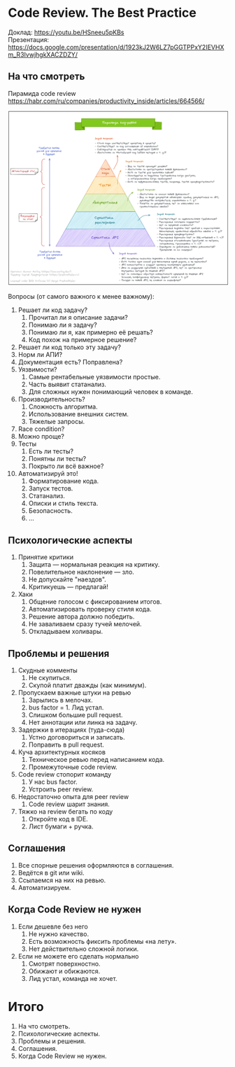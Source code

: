 # Code Review. The Best Practice
Доклад: https://youtu.be/HSneeu5pKBs <br>
Презентация: https://docs.google.com/presentation/d/1923kJ2W6LZ7pGGTPPxY2IEVHXm_R3IvwjhgkXACZDZY/

## На что смотреть
Пирамида code review
https://habr.com/ru/companies/productivity_inside/articles/664566/

![code-review-pyramid!](code-review-pyramid.png "code-review-pyramid")

Вопросы (от самого важного к менее важному):
1. Решает ли код задачу?
    1. Прочитал ли я описание задачи?
    2. Понимаю ли я задачу?
    3. Понимаю ли я, как примерно её решать?
    4. Код похож на примерное решение?
2. Решает ли код только эту задачу?
3. Норм ли АПИ?
4. Документация есть? Поправлена?
5. Уязвимости?
    1. Самые рентабельные уязвимости простые.
    2. Часть выявит статанализ.
    3. Для сложных нужен понимающий человек в команде.
6. Производительность?
    1. Сложность алгоритма.
    2. Использование внешних систем.
    3. Тяжелые запросы.
7. Race condition?
8. Можно проще?
9. Тесты
    1. Есть ли тесты?
    2. Понятны ли тесты?
    3. Покрыто ли всё важное?
10. Автоматизируй это!
    1. Форматирование кода.
    2. Запуск тестов.
    3. Статанализ.
    4. Описки и стиль текста.
    5. Безопасность.
    6. …

## Психологические аспекты
1. Принятие критики
    1. Защита — нормальная реакция на критику.
    2. Повелительное наклонение — зло.
    3. Не допускайте "наездов".
    4. Критикуешь — предлагай!
2. Хаки
    1. Общение голосом с фиксированием итогов.
    2. Автоматизировать проверку стиля кода.
    3. Решение автора должно победить.
    4. Не заваливаем сразу тучей мелочей.
    5. Откладываем холивары.

## Проблемы и решения
1. Скудные комменты
    1. Не скупиться.
    2. Скупой платит дважды (как минимум).
2. Пропускаем важные штуки на ревью
    1. Зарылись в мелочах.
    2. bus factor = 1. Лид устал.
    3. Слишком большие pull request.
    4. Нет аннотации или линка на задачу.
3. Задержки в итерациях (туда-сюда)
    1. Устно договориться и записать.
    2. Поправить в pull request.
4. Куча архитектурных косяков
    1. Техническое ревью перед написанием кода.
    2. Промежуточные code review.
5. Code review стопорит команду
    1. У нас bus factor.
    2. Устроить peer review.
6. Недостаточно опыта для peer review
    1. Code review шарит знания.
7. Тяжко на review бегать по коду
    1. Откройте код в IDE.
    2. Лист бумаги + ручка.

## Соглашения
1. Все спорные решения оформляются в соглашения.
2. Ведётся в git или wiki.
3. Ссылаемся на них на ревью.
4. Автоматизируем.

## Когда Code Review не нужен
1. Если дешевле без него
    1. Не нужно качество.
    2. Есть возможность фиксить проблемы «на лету».
    3. Нет действительно сложной логики.
2. Если не можете его сделать нормально
    1. Смотрят поверхностно.
    2. Обижают и обижаются.
    3. Лид устал, команда не хочет.

# Итого
1. На что смотреть.
2. Психологические аспекты.
3. Проблемы и решения.
4. Соглашения.
5. Когда Code Review не нужен.
